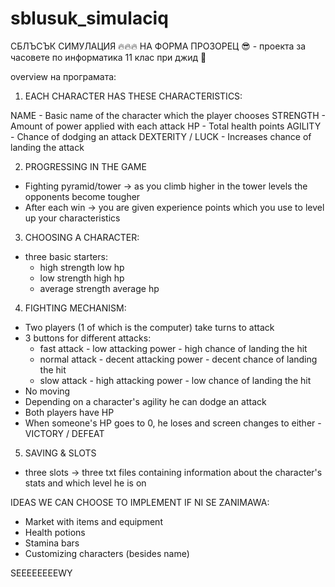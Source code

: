 # sblusuk_simulaciq
СБЛЪСЪК СИМУЛАЦИЯ 🔥🔥🔥 НА ФОРМА ПРОЗОРЕЦ 😎 - проекта за часовете по информатика 11 клас при джид 🤪

overview на програмата:

1. EACH CHARACTER HAS THESE CHARACTERISTICS:

NAME - Basic name of the character which the player chooses
STRENGTH - Amount of power applied with each attack
HP - Total health points
AGILITY	- Chance of dodging an attack
DEXTERITY / LUCK - Increases chance of landing the attack 

2. PROGRESSING IN THE GAME
- Fighting pyramid/tower -> as you climb higher in the tower levels the opponents become tougher
- After each win -> you are given experience points which you use to level up your characteristics

3. CHOOSING A CHARACTER:
- three basic starters:
	* high strength low hp
	* low strength high hp
	* average strength average hp

4. FIGHTING MECHANISM:
- Two players (1 of which is the computer) take turns to attack
- 3 buttons for different attacks:
	* fast attack - low attacking power - high chance of landing the hit
	* normal attack - decent attacking power - decent chance of landing the hit
	* slow attack - high attacking power - low chance of landing the hit
- No moving
- Depending on a character's agility he can dodge an attack
- Both players have HP
- When someone's HP goes to 0, he loses and screen changes to either - VICTORY / DEFEAT


5. SAVING & SLOTS
- three slots -> three txt files containing information about the character's stats and which level he is on


IDEAS WE CAN CHOOSE TO IMPLEMENT IF NI SE ZANIMAWA:
- Market with items and equipment
- Health potions
- Stamina bars
- Customizing characters (besides name)

SEEEEEEEEWY
